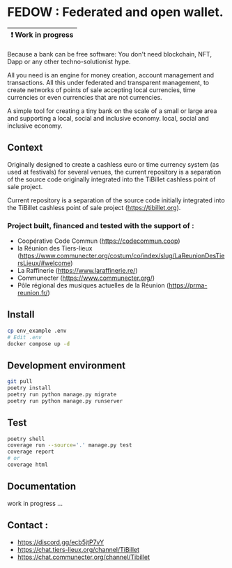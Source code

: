 # FEDOW : Federated and open wallet.

| :exclamation:  Work in progress |
|---------------------------------|


Because a bank can be free software:
You don't need blockchain, NFT, Dapp or any other techno-solutionist hype.

All you need is an engine for money creation, account management and transactions.
All this under federated and transparent management, to create networks of points of sale accepting local currencies,
time currencies or even currencies that are not currencies.

A simple tool for creating a tiny bank on the scale of a small or large area and supporting a local, social and
inclusive economy.
local, social and inclusive economy.

## Context

Originally designed to create a cashless euro or time currency system (as used at festivals) for several venues, the
current repository is a separation of the source code originally integrated into the TiBillet cashless point of sale
project.

Current repository is a separation of the source code initially integrated into the TiBillet cashless point of sale
project (https://tibillet.org).

### Project built, financed and tested with the support of :

- Coopérative Code Commun (https://codecommun.coop)
- la Réunion des Tiers-lieux (https://www.communecter.org/costum/co/index/slug/LaReunionDesTiersLieux/#welcome)
- La Raffinerie (https://www.laraffinerie.re/)
- Communecter (https://www.communecter.org/)
- Pôle régional des musiques actuelles de la Réunion (https://prma-reunion.fr/)

## Install

```bash
cp env_example .env
# Edit .env 
docker compose up -d
```

## Development environment

```bash
git pull
poetry install
poetry run python manage.py migrate
poetry run python manage.py runserver
```

## Test

```bash
poetry shell
coverage run --source='.' manage.py test
coverage report
# or 
coverage html
```

## Documentation

work in progress ...

## Contact :

- https://discord.gg/ecb5jtP7vY
- https://chat.tiers-lieux.org/channel/TiBillet
- https://chat.communecter.org/channel/Tibillet